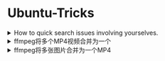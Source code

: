 # Ubuntu-Tricks
<details>
<summary> How to quick search issues involving yourselves.</summary>
在GitHub搜索中放入is:issue involves:my-username
</details>

<details>
<summary> ffmpeg将多个MP4视频合并为一个 </summary>
1. 新建一个vdeos.txt文件，文件内容是需要合并的视频名称
2. 执行ffmpeg指令
  
```bash
file 'test.mp4'
file 'test2.mp4'

ffmpeg -f concat -i video.txt -c copy concat.mp4
```

</details>

<details>
<summary> ffmpeg将多张图片合并为一个MP4 </summary>

```
ffmpeg -f image2 -i %d.jpeg output.mp4
```
</details>
